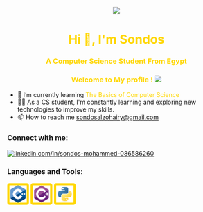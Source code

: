 <!-- Typing SVG by DenverCoder1 - https://github.com/DenverCoder1/readme-typing-svg -->
<p align="center">
  <a href="https://github.com/DenverCoder1/readme-typing-svg">
    <img src="https://readme-typing-svg.herokuapp.com/?lines=Computer%20Science%20Student;Always%20learning%20new%20things&font=Fira%20Code&center=true&width=440&height=45&color=f75c7e&vCenter=true&size=22">
  </a>
</p>

<h1 align="center"><span style="color:#FFD700;">Hi 👋, I'm Sondos</span></h1>
<h3 align="center"><span style="color:#FFD700;">A Computer Science Student From Egypt</span></h3>

<h3 align="center"><span style="color:#FFD700;">Welcome to My profile !</span> <img src="https://media.giphy.com/media/hvRJCLFzcasrR4ia7z/giphy.gif" width="28"></h3>

- 🌱 I’m currently learning <span style="color:#FFD700;">The Basics of Computer Science</span>
- 👨‍💻 As a CS student, I'm constantly learning and exploring new technologies to improve my skills.
- 📫 How to reach me <span style="color:#FFD700;">sondosalzohairy@gmail.com</span>

<h3 align="left">Connect with me:</h3>
<p align="left"><a href="https://www.linkedin.com/in/sondos-mohammed-086586260" target="blank"><img align="center" src="https://raw.githubusercontent.com/rahuldkjain/github-profile-readme-generator/master/src/images/icons/Social/linked-in-alt.svg" alt="linkedin.com/in/sondos-mohammed-086586260" height="30" width="40" /></a></p>

<h3 align="left">Languages and Tools:</h3>
<p align="left">
  <a href="https://www.w3schools.com/cpp/" target="_blank" rel="noreferrer"><img src="https://raw.githubusercontent.com/devicons/devicon/master/icons/cplusplus/cplusplus-original.svg" alt="cplusplus" width="40" height="40" style="background-color:#FFD700; border-radius:5px; padding:5px;"/></a>
  <a href="https://www.w3schools.com/cs/" target="_blank" rel="noreferrer"><img src="https://raw.githubusercontent.com/devicons/devicon/master/icons/csharp/csharp-original.svg" alt="csharp" width="40" height="40" style="background-color:#FFD700; border-radius:5px; padding:5px;"/></a>
  <a href="https://www.python.org" target="_blank" rel="noreferrer"><img src="https://raw.githubusercontent.com/devicons/devicon/master/icons/python/python-original.svg" alt="python" width="40" height="40" style="background-color:#FFD700; border-radius:5px; padding:5px;"/></a>
</p>
